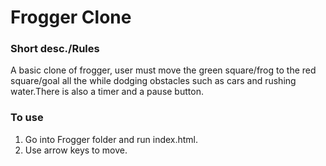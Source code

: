 
# Frogger Clone

### Short desc./Rules
A basic clone of frogger, user must move the green square/frog to the red square/goal all the while dodging obstacles such as cars and rushing water.There is also a timer and a pause button. 

### To use 

1. Go into Frogger folder and run index.html.
2. Use arrow keys to move.
